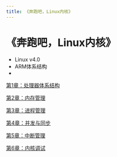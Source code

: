```yaml
---
title: 《奔跑吧，Linux内核》
---
```


# 《奔跑吧，Linux内核》

- Linux v4.0
- ARM体系结构
- 

[第1章：处理器体系结构](%E3%80%8A%E5%A5%94%E8%B7%91%E5%90%A7%EF%BC%8CLinux%E5%86%85%E6%A0%B8%E3%80%8B/%E7%AC%AC1%E7%AB%A0%EF%BC%9A%E5%A4%84%E7%90%86%E5%99%A8%E4%BD%93%E7%B3%BB%E7%BB%93%E6%9E%84%208706a2da0bd24fc19312696c8ad6927a.md)

[第2章：内存管理](%E3%80%8A%E5%A5%94%E8%B7%91%E5%90%A7%EF%BC%8CLinux%E5%86%85%E6%A0%B8%E3%80%8B/%E7%AC%AC2%E7%AB%A0%EF%BC%9A%E5%86%85%E5%AD%98%E7%AE%A1%E7%90%86%20b993a901e562442b8d886b60e6fd2e83.md)

[第3章：进程管理](%E3%80%8A%E5%A5%94%E8%B7%91%E5%90%A7%EF%BC%8CLinux%E5%86%85%E6%A0%B8%E3%80%8B/%E7%AC%AC3%E7%AB%A0%EF%BC%9A%E8%BF%9B%E7%A8%8B%E7%AE%A1%E7%90%86%2001a6b8d490da4a0b9b22e9a97c07f0a4.md)

[第4章：并发与同步](%E3%80%8A%E5%A5%94%E8%B7%91%E5%90%A7%EF%BC%8CLinux%E5%86%85%E6%A0%B8%E3%80%8B/%E7%AC%AC4%E7%AB%A0%EF%BC%9A%E5%B9%B6%E5%8F%91%E4%B8%8E%E5%90%8C%E6%AD%A5%20c09b1243b82e4f439db9682dff95ae76.md)

[第5章：中断管理](%E3%80%8A%E5%A5%94%E8%B7%91%E5%90%A7%EF%BC%8CLinux%E5%86%85%E6%A0%B8%E3%80%8B/%E7%AC%AC5%E7%AB%A0%EF%BC%9A%E4%B8%AD%E6%96%AD%E7%AE%A1%E7%90%86%203178320fdbf64118a7f31648289deeae.md)

[第6章：内核调试](%E3%80%8A%E5%A5%94%E8%B7%91%E5%90%A7%EF%BC%8CLinux%E5%86%85%E6%A0%B8%E3%80%8B/%E7%AC%AC6%E7%AB%A0%EF%BC%9A%E5%86%85%E6%A0%B8%E8%B0%83%E8%AF%95%2031e8d66c70274248b1739a470d9f5e64.md)